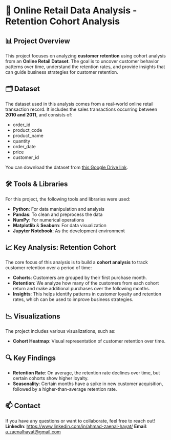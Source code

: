 # 🛒 Online Retail Data Analysis - Retention Cohort Analysis

## 📊 Project Overview
This project focuses on analyzing **customer retention** using cohort analysis from an **Online Retail Dataset**. The goal is to uncover customer behavior patterns over time, understand the retention rates, and provide insights that can guide business strategies for customer retention.

## 🗂 Dataset
The dataset used in this analysis comes from a real-world online retail transaction record. It includes the sales transactions occurring between **2010 and 2011**, and consists of:
- order_id 
- product_code 
- product_name 
- quantity 
- order_date 
- price
- customer_id

You can download the dataset from [this Google Drive link](https://drive.google.com/file/d/1pjd4k3EKvMeVTMg6KbhL4nlGBKpOJfxw/view?usp=sharing).

## 🛠️ Tools & Libraries
For this project, the following tools and libraries were used:
- **Python**: For data manipulation and analysis
- **Pandas**: To clean and preprocess the data
- **NumPy**: For numerical operations
- **Matplotlib** & **Seaborn**: For data visualization
- **Jupyter Notebook**: As the development environment

## 📈 Key Analysis: Retention Cohort
The core focus of this analysis is to build a **cohort analysis** to track customer retention over a period of time:
- **Cohorts**: Customers are grouped by their first purchase month.
- **Retention**: We analyze how many of the customers from each cohort return and make additional purchases over the following months.
- **Insights**: This helps identify patterns in customer loyalty and retention rates, which can be used to improve business strategies.

## 📉 Visualizations
The project includes various visualizations, such as:
- **Cohort Heatmap**: Visual representation of customer retention over time.

## 🔍 Key Findings
- **Retention Rate**: On average, the retention rate declines over time, but certain cohorts show higher loyalty.
- **Seasonality**: Certain months have a spike in new customer acquisition, followed by a higher-than-average retention rate.

## 📫 Contact
If you have any questions or want to collaborate, feel free to reach out!
**LinkedIn**: https://www.linkedin.com/in/ahmad-zaenal-hayat/
**Email**: a.zaenalhayat@gmail.com
